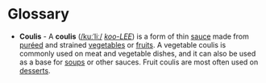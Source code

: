 # Glossary

* **Coulis** - A **coulis** ([/kuːˈliː/](https://en.wikipedia.org/wiki/Help:IPA/English "Help:IPA/English") [_koo-LEE_](https://en.wikipedia.org/wiki/Help:Pronunciation_respelling_key "Help:Pronunciation respelling key")) is a form of thin [sauce](https://en.wikipedia.org/wiki/Sauce "Sauce") made from [puréed](https://en.wikipedia.org/wiki/Pur%C3%A9e "Purée") and strained [vegetables](https://en.wikipedia.org/wiki/Vegetable "Vegetable") or [fruits](https://en.wikipedia.org/wiki/Fruit "Fruit"). A vegetable coulis is commonly used on meat and vegetable dishes, and it can also be used as a base for [soups](https://en.wikipedia.org/wiki/Soup "Soup") or other sauces. Fruit coulis are most often used on [desserts](https://en.wikipedia.org/wiki/Dessert "Dessert").